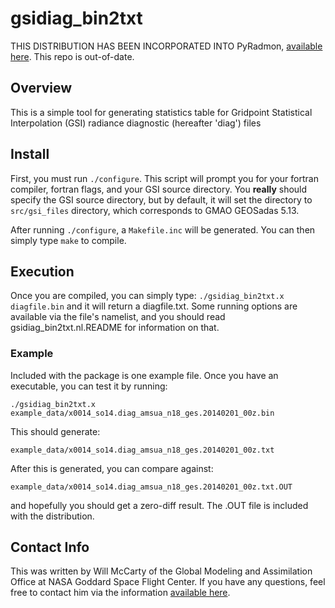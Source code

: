 gsidiag_bin2txt
===============

THIS DISTRIBUTION HAS BEEN INCORPORATED INTO PyRadmon, [available here](https://github.com/alberthdev/pyradmon).  This repo is out-of-date.

Overview
--------
This is a simple tool for generating statistics table for Gridpoint Statistical Interpolation (GSI) radiance diagnostic (hereafter 'diag') files

Install
-------
First, you must run `./configure`.  This script will prompt you for your fortran compiler, fortran flags, and your GSI source directory.  You **really** should specify the GSI source directory, but by default, it will set the directory to `src/gsi_files` directory, which corresponds to GMAO GEOSadas 5.13. 

After running `./configure`, a `Makefile.inc` will be generated.  You can then simply type `make` to compile.

Execution
---------
Once you are compiled, you can simply type:
`./gsidiag_bin2txt.x diagfile.bin`
and it will return a diagfile.txt.  Some running options are available via the file's namelist, and you should read gsidiag_bin2txt.nl.README for information on that.

### Example 
Included with the package is one example file.  Once you have an executable, you can test it by running:

`./gsidiag_bin2txt.x example_data/x0014_so14.diag_amsua_n18_ges.20140201_00z.bin`

This should generate:

`example_data/x0014_so14.diag_amsua_n18_ges.20140201_00z.txt`

After this is generated, you can compare against:

`example_data/x0014_so14.diag_amsua_n18_ges.20140201_00z.txt.OUT`

and hopefully you should get a zero-diff result.  The .OUT file is included with the distribution.

Contact Info
------------
This was written by Will McCarty of the Global Modeling and Assimilation Office at NASA Goddard Space Flight Center.  If you have any questions, feel free to contact him via the information [available here](http://gmao.gsfc.nasa.gov/personnel.php).  

